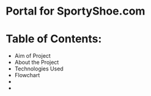 # Portal for SportyShoe.com

# Table of Contents:
* Aim of Project
* About the Project
* Technologies Used
* Flowchart
* 
* 


